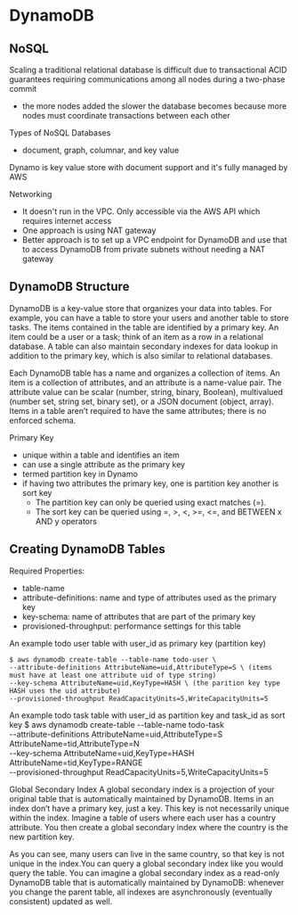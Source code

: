 # DynamoDB 

## NoSQL
Scaling a traditional relational database is difficult due to transactional ACID guarantees requiring communications among all nodes during a two-phase commit 
- the more nodes added the slower the database becomes because more nodes must coordinate transactions between each other 

Types of NoSQL Databases 
- document, graph, columnar, and key value 

Dynamo is key value store with document support and it's fully managed by AWS

Networking
- It doesn't run in the VPC. Only accessible via the AWS API which requires internet access 
- One approach is using NAT gateway
- Better approach is to set up a VPC endpoint for DynamoDB and use that to access DynamoDB from private subnets without needing a NAT gateway 



## DynamoDB Structure
DynamoDB is a key-value store that organizes your data into tables. For example, you
can have a table to store your users and another table to store tasks. The items contained
in the table are identified by a primary key. An item could be a user or a task;
think of an item as a row in a relational database. A table can also maintain secondary
indexes for data lookup in addition to the primary key, which is also similar to relational
databases.

Each DynamoDB table has a name and organizes a collection of items. An item is a collection
of attributes, and an attribute is a name-value pair. The attribute value can be
scalar (number, string, binary, Boolean), multivalued (number set, string set, binary
set), or a JSON document (object, array). Items in a table aren’t required to have the
same attributes; there is no enforced schema.

Primary Key
- unique within a table and identifies an item
- can use a single attribute as the primary key 
- termed partition key in Dynamo 
- if having two attributes the primary key, one is partition key another is sort key 
    - The partition key can only be queried using exact matches (=). 
    - The sort key can be queried using =, >, <, >=, <=, and BETWEEN x AND y operators


## Creating DynamoDB Tables
Required Properties:
- table-name
- attribute-definitions: name and type of attributes used as the primary key 
- key-schema: name of attributes that are part of the primary key
- provisioned-throughput: performance settings for this table

An example todo user table with user_id as primary key (partition key)
```
$ aws dynamodb create-table --table-name todo-user \
--attribute-definitions AttributeName=uid,AttributeType=S \ (items must have at least one attribute uid of type string)
--key-schema AttributeName=uid,KeyType=HASH \ (the parition key type HASH uses the uid attribute)
--provisioned-throughput ReadCapacityUnits=5,WriteCapacityUnits=5
```

An example todo task table with user_id as partition key and task_id as sort key
$ aws dynamodb create-table --table-name todo-task \
--attribute-definitions AttributeName=uid,AttributeType=S \
AttributeName=tid,AttributeType=N \
--key-schema AttributeName=uid,KeyType=HASH \
AttributeName=tid,KeyType=RANGE \
--provisioned-throughput ReadCapacityUnits=5,WriteCapacityUnits=5

Global Secondary Index
A global secondary index is a projection of your original table that is automatically maintained by DynamoDB. Items in an index don’t have a primary key, just a key. This key is not necessarily unique within the index. Imagine a table of users where each user has a country attribute. You then create a global secondary index where the country is the new partition key. 

As you can see, many users can live in the same country, so that key is not unique in the index.You can query a global secondary index like you would query the table. You can imagine a global secondary index as a read-only DynamoDB table that is automatically maintained by DynamoDB: whenever you change the parent table, all indexes are asynchronously (eventually consistent) updated as well.

